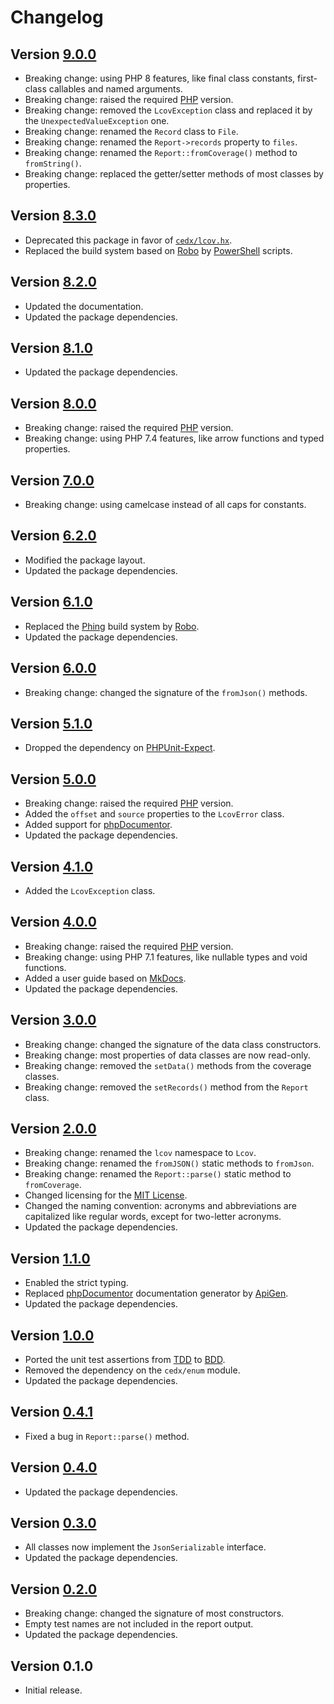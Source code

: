 # Changelog

## Version [9.0.0](https://github.com/cedx/lcov.php/branches/compare/v8.3.0..9.0.0)
- Breaking change: using PHP 8 features, like final class constants, first-class callables and named arguments.
- Breaking change: raised the required [PHP](https://www.php.net) version.
- Breaking change: removed the `LcovException` class and replaced it by the `UnexpectedValueException` one.
- Breaking change: renamed the `Record` class to `File`.
- Breaking change: renamed the `Report->records` property to `files`.
- Breaking change: renamed the `Report::fromCoverage()` method to `fromString()`.
- Breaking change: replaced the getter/setter methods of most classes by properties.

## Version [8.3.0](https://github.com/cedx/lcov.php/branches/compare/v8.3.0..v8.2.0)
- Deprecated this package in favor of [`cedx/lcov.hx`](https://github.com/cedx/lcov.hx).
- Replaced the build system based on [Robo](https://robo.li) by [PowerShell](https://docs.microsoft.com/en-us/powershell) scripts.

## Version [8.2.0](https://github.com/cedx/lcov.php/branches/compare/v8.2.0..v8.1.0)
- Updated the documentation.
- Updated the package dependencies.

## Version [8.1.0](https://github.com/cedx/lcov.php/branches/compare/v8.1.0..v8.0.0)
- Updated the package dependencies.

## Version [8.0.0](https://github.com/cedx/lcov.php/branches/compare/v8.0.0..v7.0.0)
- Breaking change: raised the required [PHP](https://www.php.net) version.
- Breaking change: using PHP 7.4 features, like arrow functions and typed properties.

## Version [7.0.0](https://github.com/cedx/lcov.php/branches/compare/v7.0.0..v6.2.0)
- Breaking change: using camelcase instead of all caps for constants.

## Version [6.2.0](https://github.com/cedx/lcov.php/branches/compare/v6.2.0..v6.1.0)
- Modified the package layout.
- Updated the package dependencies.

## Version [6.1.0](https://github.com/cedx/lcov.php/branches/compare/v6.1.0..v6.0.0)
- Replaced the [Phing](https://www.phing.info) build system by [Robo](https://robo.li).
- Updated the package dependencies.

## Version [6.0.0](https://github.com/cedx/lcov.php/branches/compare/v6.0.0..v5.1.0)
- Breaking change: changed the signature of the `fromJson()` methods.

## Version [5.1.0](https://github.com/cedx/lcov.php/branches/compare/v5.1.0..v5.0.0)
- Dropped the dependency on [PHPUnit-Expect](https://github.com/cedx/phpunit-expect).

## Version [5.0.0](https://github.com/cedx/lcov.php/branches/compare/v5.0.0..v4.1.0)
- Breaking change: raised the required [PHP](https://www.php.net) version.
- Added the `offset` and `source` properties to the `LcovError` class.
- Added support for [phpDocumentor](https://www.phpdoc.org).
- Updated the package dependencies.

## Version [4.1.0](https://github.com/cedx/lcov.php/branches/compare/v4.1.0..v4.0.0)
- Added the `LcovException` class.

## Version [4.0.0](https://github.com/cedx/lcov.php/branches/compare/v4.0.0..v3.0.0)
- Breaking change: raised the required [PHP](https://www.php.net) version.
- Breaking change: using PHP 7.1 features, like nullable types and void functions.
- Added a user guide based on [MkDocs](http://www.mkdocs.org).
- Updated the package dependencies.

## Version [3.0.0](https://github.com/cedx/lcov.php/branches/compare/v3.0.0..v2.0.0)
- Breaking change: changed the signature of the data class constructors.
- Breaking change: most properties of data classes are now read-only.
- Breaking change: removed the `setData()` methods from the coverage classes.
- Breaking change: removed the `setRecords()` method from the `Report` class.

## Version [2.0.0](https://github.com/cedx/lcov.php/branches/compare/v2.0.0..v1.1.0)
- Breaking change: renamed the `lcov` namespace to `Lcov`.
- Breaking change: renamed the `fromJSON()` static methods to `fromJson`.
- Breaking change: renamed the `Report::parse()` static method to `fromCoverage`.
- Changed licensing for the [MIT License](https://opensource.org/licenses/MIT).
- Changed the naming convention: acronyms and abbreviations are capitalized like regular words, except for two-letter acronyms.
- Updated the package dependencies.

## Version [1.1.0](https://github.com/cedx/lcov.php/branches/compare/v1.1.0..v1.0.0)
- Enabled the strict typing.
- Replaced [phpDocumentor](https://www.phpdoc.org) documentation generator by [ApiGen](https://github.com/ApiGen/ApiGen).
- Updated the package dependencies.

## Version [1.0.0](https://github.com/cedx/lcov.php/branches/compare/v1.0.0..v0.4.1)
- Ported the unit test assertions from [TDD](https://en.wikipedia.org/wiki/Test-driven_development) to [BDD](https://en.wikipedia.org/wiki/Behavior-driven_development).
- Removed the dependency on the `cedx/enum` module.
- Updated the package dependencies.

## Version [0.4.1](https://github.com/cedx/lcov.php/branches/compare/v0.4.1..v0.4.0)
- Fixed a bug in `Report::parse()` method.

## Version [0.4.0](https://github.com/cedx/lcov.php/branches/compare/v0.4.0..v0.3.0)
- Updated the package dependencies.

## Version [0.3.0](https://github.com/cedx/lcov.php/branches/compare/v0.3.0..v0.2.0)
- All classes now implement the `JsonSerializable` interface.
- Updated the package dependencies.

## Version [0.2.0](https://github.com/cedx/lcov.php/branches/compare/v0.2.0..v0.1.0)
- Breaking change: changed the signature of most constructors.
- Empty test names are not included in the report output.
- Updated the package dependencies.

## Version 0.1.0
- Initial release.
